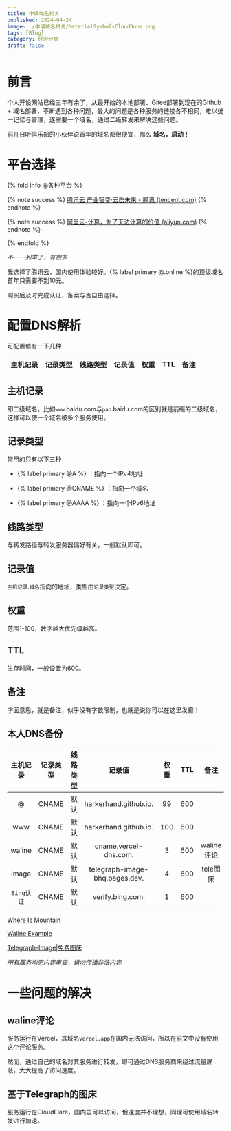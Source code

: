 ```yaml
---
title: 申请域名相关
published: 2024-04-24
image: ./申请域名相关/MaterialSymbolsCloudDone.png
tags: [Blog]
category: 经验分享
draft: false
---
```


# 前言

个人开设网站已经三年有余了，从最开始的本地部署、Gitee部署到现在的Github + 域名部署，不断遇到各种问题，最大的问题是各种服务的链接各不相同，难以统一记忆与管理，遂需要一个域名，通过二级转发来解决这些问题。

前几日听俱乐部的小伙伴说首年的域名都很便宜，那么 **域名，启动！**

# 平台选择

{% fold info @各种平台 %}

{% note success %}
[腾讯云 产业智变·云启未来 - 腾讯 (tencent.com)](https://cloud.tencent.com/)
{% endnote %}

{% note success %}
[阿里云-计算，为了无法计算的价值 (aliyun.com)](https://cn.aliyun.com/)
{% endnote %}

{% endfold %}

*不一一列举了，有很多*

我选择了腾讯云，国内使用体验较好。{% label primary @.online %}的顶级域名首年只需要不到10元。

购买后及时完成认证，备案与否自由选择。

# 配置DNS解析

可配置值有一下几种

| 主机记录 | 记录类型 | 线路类型 | 记录值 | 权重 | TTL  | 备注 |
| :------: | :------: | :------: | :----: | :--: | :--: | :--: |

## 主机记录

即二级域名，比如`www`.baidu.com与`pan`.baidu.com的区别就是前缀的二级域名，这样可以使一个域名被多个服务使用。

##  记录类型

常用的只有以下三种

- {% label primary @A %} ：指向一个IPv4地址

- {% label primary @CNAME %} ：指向一个域名

- {% label primary @AAAA %} ：指向一个IPv6地址

## 线路类型

与转发路径与转发服务器偏好有关，一般默认即可。

## 记录值

`主机记录`.`域名`指向的地址，类型由`记录类型`决定。

## 权重

范围1-100，数字越大优先级越高。

## TTL

生存时间，一般设置为600。

## 备注

字面意思，就是备注，似乎没有字数限制，也就是说你可以在这里发癫！

## 本人DNS备份

|  主机记录  | 记录类型 | 线路类型 |             记录值             | 权重 | TTL  |    备注    |
| :--------: | :------: | :------: | :----------------------------: | :--: | :--: | :--------: |
|     @      |  CNAME   |   默认   |     harkerhand.github.io.      |  99  | 600  |            |
|    www     |  CNAME   |   默认   |     harkerhand.github.io.      | 100  | 600  |            |
|   waline   |  CNAME   |   默认   |     cname.vercel-dns.com.      |  3   | 600  | waline评论 |
|   image    |  CNAME   |   默认   | telegraph-image-bhq.pages.dev. |  4   | 600  |  tele图床  |
| `Bing认证` |  CNAME   |   默认   |        verify.bing.com.        |  1   | 600  |            |

[Where Is Mountain](https://www.harkerhand.online/)

[Waline Example](https://waline.harkerhand.online/)

[Telegraph-Image|免费图床](https://image.harkerhand.online/)

*所有服务均无内容审查，请勿传播非法内容*

# 一些问题的解决

## waline评论

服务运行在Vercel，其域名`vercel.app`在国内无法访问，所以在前文中没有使用这个评论服务。

然而，通过自己的域名对其服务进行转发，即可通过DNS服务商来绕过流量屏蔽，大大提高了访问速度。

## 基于Telegraph的图床

服务运行在CloudFlare，国内虽可以访问，但速度并不理想，同理可使用域名转发进行加速。
